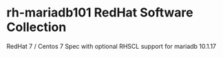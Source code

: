 # rh-mariadb101 RedHat Software Collection #
RedHat 7 / Centos 7 Spec with optional RHSCL support for mariadb 10.1.17
